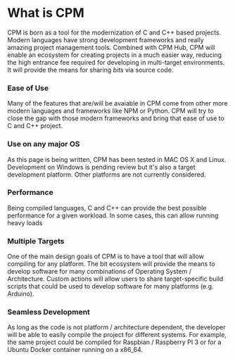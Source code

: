 # What is CPM

CPM is born as a tool for the modernization of C and C++ based projects. Modern languages have strong development frameworks and really amazing project management tools. Combined with CPM Hub, CPM will enable an ecosystem for creating projects in a much easier way, reducing the high entrance fee required for developing in multi-target environments. It will provide the means for sharing *bits* via source code.

### Ease of Use

Many of the features that are/will be avaiable in CPM come from other more modern languages and frameworks like NPM or Python. CPM will try to close the gap with those modern frameworks and bring that ease of use to C and C++ project.

### Use on any major OS

As this page is being written, CPM has been tested in MAC OS X and Linux. Development on Windows is pending review but it's also a target development platform. Other platforms are not currently considered.

### Performance

Being compiled languages, C and C++ can provide the best possible performance for a given workload. In some cases, this can allow running heavy loads 

### Multiple Targets

One of the main design goals of CPM is to have a tool that will allow compiling for any platform. The bit ecosystem will provide the means to develop software for many combinations of Operating System / Architecture. Custom actions will allow users to share target-specific build scripts that could be used to develop software for many platforms (e.g. Arduino).

### Seamless Development

As long as the code is not platform / architecture dependent, the developer will be able to easily compile the project for different systems. For example, the same project could be compiled for Raspbian / Raspberry PI 3 or for a Ubuntu Docker container running on a x86_64.
